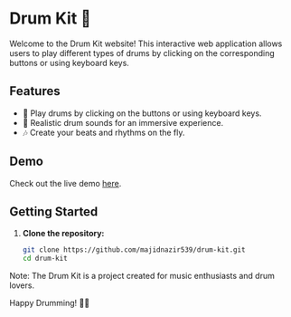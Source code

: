 # Drum Kit 🥁

Welcome to the Drum Kit website! This interactive web application allows users to play different types of drums by clicking on the corresponding buttons or using keyboard keys.


## Features
- 🎵 Play drums by clicking on the buttons or using keyboard keys.
- 🥁 Realistic drum sounds for an immersive experience.
- 🎶 Create your beats and rhythms on the fly.

## Demo
Check out the live demo [here](https://majidnazir539.github.io/Drum-Kit/).

## Getting Started
1. **Clone the repository:**
   ```bash
   git clone https://github.com/majidnazir539/drum-kit.git
   cd drum-kit


Note: The Drum Kit is a project created for music enthusiasts and drum lovers.

Happy Drumming! 🥁🎶
   
